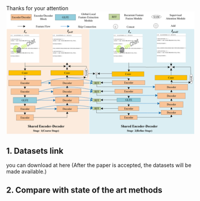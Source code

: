## 
Thanks for your attention
![](readme.assets/%E7%BD%91%E7%BB%9C%E7%BB%93%E6%9E%842.png)

## 1. Datasets link

you can download at here (After the paper is accepted, the datasets will be made available.)



## 2. Compare with state of the art methods



